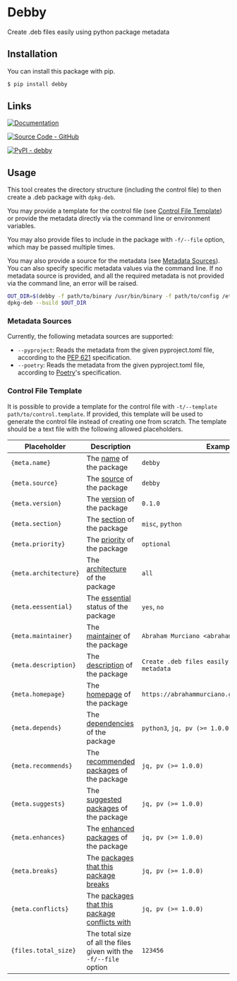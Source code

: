# Debby

Create .deb files easily using python package metadata

## Installation

You can install this package with pip.
```sh
$ pip install debby
```

## Links

[![Documentation](https://img.shields.io/badge/Documentation-C61C3E?style=for-the-badge&logo=Read+the+Docs&logoColor=%23FFFFFF)](https://abrahammurciano.github.io/debby)

[![Source Code - GitHub](https://img.shields.io/badge/Source_Code-GitHub-181717?style=for-the-badge&logo=GitHub&logoColor=%23FFFFFF)](https://github.com/abrahammurciano/debby.git)

[![PyPI - debby](https://img.shields.io/badge/PyPI-debby-006DAD?style=for-the-badge&logo=PyPI&logoColor=%23FFD242)](https://pypi.org/project/debby/)

## Usage

This tool creates the directory structure (including the control file) to then create a .deb package with `dpkg-deb`.

You may provide a template for the control file (see [Control File Template](#control-file-template)) or provide the metadata directly via the command line or environment variables.

You may also provide files to include in the package with `-f/--file` option, which may be passed multiple times.

You may also provide a source for the metadata (see [Metadata Sources](#metadata-sources)). You can also specify specific metadata values via the command line. If no metadata source is provided, and all the required metadata is not provided via the command line, an error will be raised.

```sh
OUT_DIR=$(debby -f path/to/binary /usr/bin/binary -f path/to/config /etc/config --pyproject pyproject.toml)
dpkg-deb --build $OUT_DIR
```

### Metadata Sources

Currently, the following metadata sources are supported:

- `--pyproject`: Reads the metadata from the given pyproject.toml file, according to the [PEP 621](https://peps.python.org/pep-0621/) specification.
- `--poetry`: Reads the metadata from the given pyproject.toml file, according to [Poetry](https://python-poetry.org/docs/pyproject/)'s specification.

### Control File Template

It is possible to provide a template for the control file with `-t/--template path/to/control.template`. If provided, this template will be used to generate the control file instead of creating one from scratch. The template should be a text file with the following allowed placeholders.

| Placeholder | Description | Examples |
| --- | --- | --- |
| `{meta.name}` | The [name](https://www.debian.org/doc/debian-policy/ch-controlfields.html#s-f-package) of the package | `debby` |
| `{meta.source}` | The [source](https://www.debian.org/doc/debian-policy/ch-controlfields.html#s-f-source) of the package | `debby` |
| `{meta.version}` | The [version](https://www.debian.org/doc/debian-policy/ch-controlfields.html#s-f-version) of the package | `0.1.0` |
| `{meta.section}` | The [section](https://www.debian.org/doc/debian-policy/ch-archive.html#s-subsections) of the package | `misc`, `python` |
| `{meta.priority}` | The [priority](https://www.debian.org/doc/debian-policy/ch-archive.html#s-priorities) of the package | `optional` |
| `{meta.architecture}` | The [architecture](https://www.debian.org/doc/debian-policy/ch-controlfields.html#s-f-architecture) of the package | `all` |
| `{meta.eessential}` | The [essential](https://www.debian.org/doc/debian-policy/ch-controlfields.html#s-f-essential) status of the package | `yes`, `no` |
| `{meta.maintainer}` | The [maintainer](https://www.debian.org/doc/debian-policy/ch-controlfields.html#s-f-maintainer) of the package | `Abraham Murciano <abrahammurciano@gmail.com>` |
| `{meta.description}` | The [description](https://www.debian.org/doc/debian-policy/ch-controlfields.html#s-f-description) of the package | `Create .deb files easily using python package metadata` |
| `{meta.homepage}` | The [homepage](https://www.debian.org/doc/debian-policy/ch-controlfields.html#s-f-homepage) of the package | `https://abrahammurciano.github.io/debby/debby` |
| `{meta.depends}` | The [dependencies](https://www.debian.org/doc/debian-policy/ch-relationships.html) of the package | `python3`, `jq, pv (>= 1.0.0)` |
| `{meta.recommends}` | The [recommended packages](https://www.debian.org/doc/debian-policy/ch-relationships.html) of the package | `jq, pv (>= 1.0.0)` |
| `{meta.suggests}` | The [suggested packages](https://www.debian.org/doc/debian-policy/ch-relationships.html) of the package | `jq, pv (>= 1.0.0)` |
| `{meta.enhances}` | The [enhanced packages](https://www.debian.org/doc/debian-policy/ch-relationships.html) of the package | `jq, pv (>= 1.0.0)` |
| `{meta.breaks}` | The [packages that this package breaks](https://www.debian.org/doc/debian-policy/ch-relationships.html) | `jq, pv (>= 1.0.0)` |
| `{meta.conflicts}` | The [packages that this package conflicts with](https://www.debian.org/doc/debian-policy/ch-relationships.html) | `jq, pv (>= 1.0.0)` |
| `{files.total_size}` | The total size of all the files given with the `-f/--file` option | `123456` |